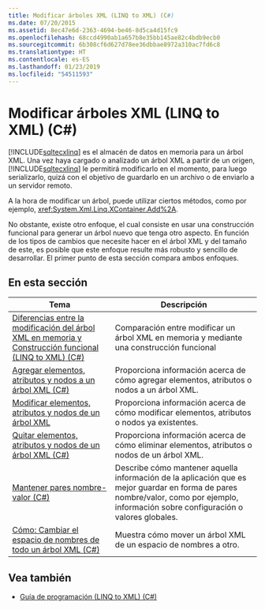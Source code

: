```yaml
---
title: Modificar árboles XML (LINQ to XML) (C#)
ms.date: 07/20/2015
ms.assetid: 8ec47e6d-2363-4694-be46-8d5ca4d15fc9
ms.openlocfilehash: 68ccd4990ab1a657b8e35bb145ae82c4bdb9ecb0
ms.sourcegitcommit: 6b308cf6d627d78ee36dbbae8972a310ac7fd6c8
ms.translationtype: HT
ms.contentlocale: es-ES
ms.lasthandoff: 01/23/2019
ms.locfileid: "54511593"
---
```

# <a name="modifying-xml-trees-linq-to-xml-c"></a>Modificar árboles XML (LINQ to XML) (C#)
[!INCLUDE[sqltecxlinq](~/includes/sqltecxlinq-md.md)] es el almacén de datos en memoria para un árbol XML. Una vez haya cargado o analizado un árbol XML a partir de un origen, [!INCLUDE[sqltecxlinq](~/includes/sqltecxlinq-md.md)] le permitirá modificarlo en el momento, para luego serializarlo, quizá con el objetivo de guardarlo en un archivo o de enviarlo a un servidor remoto.  
  
 A la hora de modificar un árbol, puede utilizar ciertos métodos, como por ejemplo, <xref:System.Xml.Linq.XContainer.Add%2A>.  
  
 No obstante, existe otro enfoque, el cual consiste en usar una construcción funcional para generar un árbol nuevo que tenga otro aspecto. En función de los tipos de cambios que necesite hacer en el árbol XML y del tamaño de este, es posible que este enfoque resulte más robusto y sencillo de desarrollar. El primer punto de esta sección compara ambos enfoques.  
  
## <a name="in-this-section"></a>En esta sección  
  
|Tema|Descripción|  
|-----------|-----------------|  
|[Diferencias entre la modificación del árbol XML en memoria y Construcción funcional (LINQ to XML) (C#)](../../../../csharp/programming-guide/concepts/linq/in-memory-xml-tree-modification-vs-functional-construction-linq-to-xml.md)|Comparación entre modificar un árbol XML en memoria y mediante una construcción funcional|  
|[Agregar elementos, atributos y nodos a un árbol XML (C#)](../../../../csharp/programming-guide/concepts/linq/adding-elements-attributes-and-nodes-to-an-xml-tree.md)|Proporciona información acerca de cómo agregar elementos, atributos o nodos a un árbol XML.|  
|[Modificar elementos, atributos y nodos de un árbol XML](../../../../csharp/programming-guide/concepts/linq/modifying-elements-attributes-and-nodes-in-an-xml-tree.md)|Proporciona información acerca de cómo modificar elementos, atributos o nodos ya existentes.|  
|[Quitar elementos, atributos y nodos de un árbol XML (C#)](../../../../csharp/programming-guide/concepts/linq/removing-elements-attributes-and-nodes-from-an-xml-tree.md)|Proporciona información acerca de cómo eliminar elementos, atributos o nodos de un árbol XML.|  
|[Mantener pares nombre-valor (C#)](../../../../csharp/programming-guide/concepts/linq/maintaining-name-value-pairs.md)|Describe cómo mantener aquella información de la aplicación que es mejor guardar en forma de pares nombre/valor, como por ejemplo, información sobre configuración o valores globales.|  
|[Cómo: Cambiar el espacio de nombres de todo un árbol XML (C#)](../../../../csharp/programming-guide/concepts/linq/how-to-change-the-namespace-for-an-entire-xml-tree.md)|Muestra cómo mover un árbol XML de un espacio de nombres a otro.|  
  
## <a name="see-also"></a>Vea también

- [Guía de programación (LINQ to XML) (C#)](../../../../csharp/programming-guide/concepts/linq/programming-guide-linq-to-xml.md)
